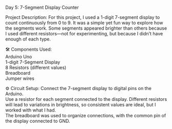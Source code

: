 Day 5: 7-Segment Display Counter

Project Description: For this project, I used a 1-digit 7-segment display to count continuously from 0 to 9. It was a simple yet fun way to explore how the segments work. Some segments appeared brighter than others because I used different resistors—not for experimenting, but because I didn’t have enough of each type.

🛠️ Components Used:  
Arduino Uno  
1-digit 7-Segment Display  
8 Resistors (different values)  
Breadboard  
Jumper wires  

⚙️ Circuit Setup:
Connect the 7-segment display to digital pins on the Arduino.  
Use a resistor for each segment connected to the display. Different resistors will lead to variations in brightness, so consistent values are ideal, but I worked with what I had.  
The breadboard was used to organize connections, with the common pin of the display connected to GND.  

